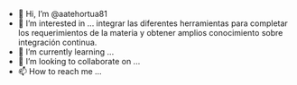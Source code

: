 - 👋 Hi, I’m @aatehortua81
- 👀 I’m interested in ... integrar las diferentes herramientas para completar los requerimientos de la materia y obtener amplios conocimiento sobre integración continua.
- 🌱 I’m currently learning ...
- 💞️ I’m looking to collaborate on ...
- 📫 How to reach me ...

<!---
aatehortua81/aatehortua81 is a ✨ special ✨ repository because its `README.md` (this file) appears on your GitHub profile.
You can click the Preview link to take a look at your changes.
--->
